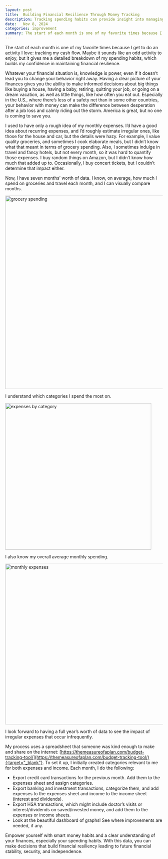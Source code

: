 ```yaml
---
layout: post
title:  Building Financial Resilience Through Money Tracking
description: Tracking spending habits can provide insight into managing expenses and building financial resilience. My process for tracking cash flow.
date:   Nov 8, 2024
categories: improvement
summary: The start of each month is one of my favorite times because I get to do an activity I love, tracking my cash flow. Maybe it sounds like an odd activity to enjoy, but it gives me a detailed breakdown of my spending habits, which builds my confidence in maintaining financial resilience...
---
```


The start of each month is one of my favorite times because I get to do an activity I love: tracking my cash flow. Maybe it sounds like an odd activity to enjoy, but it gives me a detailed breakdown of my spending habits, which builds my confidence in maintaining financial resilience.

Whatever your financial situation is, knowledge is power, even if it doesn’t lead you to change your behavior right away. Having a clear picture of your finances gives you the ability to make informed decisions about big things like buying a house, having a baby, retiring, quitting your job, or going on a dream vacation, as well as little things, like how often you eat out. Especially in the U.S., where there’s less of a safety net than in some other countries, your behavior with money can make the difference between desperation after a job loss and calmly riding out the storm. America is great, but no one is coming to save you. 

I used to have only a rough idea of my monthly expenses. I’d have a good idea about recurring expenses, and I’d roughly estimate irregular ones, like those for the house and car, but the details were hazy. For example, I value quality groceries, and sometimes I cook elaborate meals, but I didn’t know what that meant in terms of grocery spending. Also, I sometimes indulge in travel and fancy hotels, but not every month, so it was hard to quantify those expenses. I buy random things on Amazon,  but I didn’t know how much that added up to. Occasionally, I buy concert tickets, but I couldn’t determine that impact either.
 
Now, I have seven months’ worth of data. I know, on average, how much I spend on groceries and travel each month, and I can visually compare months.
<div class="image-styled mb-5"><img src="/images/grocery_spending.jpg" alt="grocery spending" width="616"/></div>

I understand which categories I spend the most on. 
<div class="image-styled mb-5"><img src="/images/expenses_by_category.jpg" alt="expenses by category" width="467"/></div>

I also know my overall average monthly spending.
<div class="image-styled mb-5"><img src="/images/monthly_expenses.jpg" alt="monthly expenses" width="512"/></div>

 I look forward to having a full year’s worth of data to see the impact of irregular expenses that occur infrequently.

My process uses a spreadsheet that someone was kind enough to make and share on the internet: [https://themeasureofaplan.com/budget-tracking-tool/](https://themeasureofaplan.com/budget-tracking-tool/){:target="_blank"}. To set it up, I initially created categories relevant to me for both expenses and income. Each month, I do the following: 

- Export credit card transactions for the previous month. Add them to the expenses sheet and assign categories.
- Export banking and investment transactions, categorize them, and add expenses to the expenses sheet and income to the income sheet (interest and dividends).
- Export HSA transactions, which might include doctor’s visits or interest/dividends on saved/invested money, and add them to the expenses or income sheets.
- Look at the beautiful dashboard of graphs! See where improvements are needed, if any.

Empower yourself with smart money habits and a clear understanding of your finances, especially your spending habits. With this data, you can make decisions that build financial resiliency leading to future financial stability, security, and independence.
